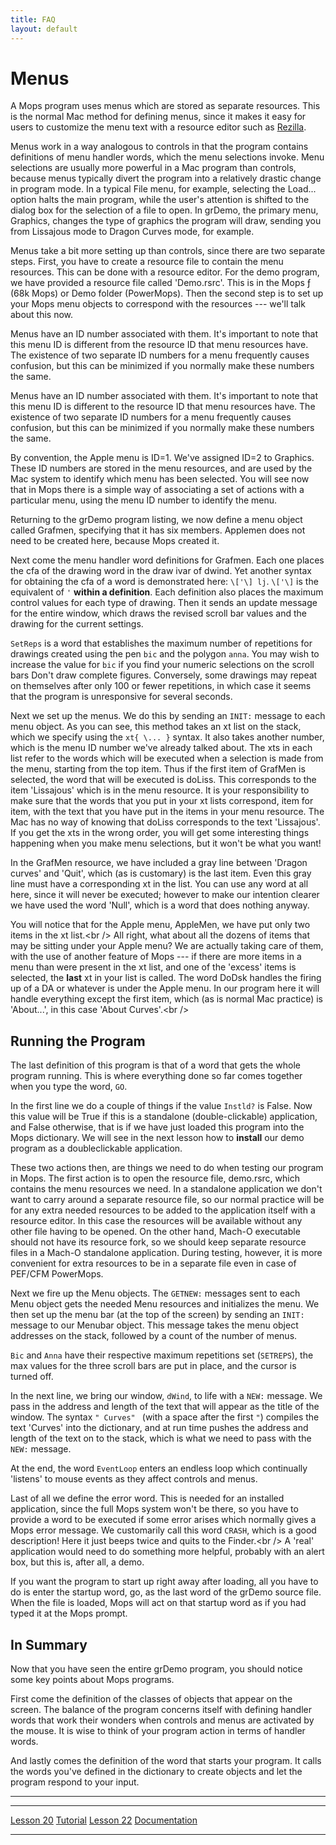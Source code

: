 ```yaml
---
title: FAQ
layout: default
---
```

Menus
=====

A Mops program uses menus which are stored as separate resources. This
is the normal Mac method for defining menus, since it makes it easy for
users to customize the menu text with a resource editor such as
[Rezilla](http://sourceforge.net/project/showfiles.php?group_id=83267).

Menus work in a way analogous to controls in that the program contains
definitions of menu handler words, which the menu selections invoke.
Menu selections are usually more powerful in a Mac program than
controls, because menus typically divert the program into a relatively
drastic change in program mode. In a typical File menu, for example,
selecting the Load\... option halts the main program, while the user's
attention is shifted to the dialog box for the selection of a file to
open. In grDemo, the primary menu, Graphics, changes the type of
graphics the program will draw, sending you from Lissajous mode to
Dragon Curves mode, for example.

Menus take a bit more setting up than controls, since there are two
separate steps. First, you have to create a resource file to contain the
menu resources. This can be done with a resource editor. For the demo
program, we have provided a resource file called 'Demo.rsrc'. This is
in the Mops &fnof; (68k Mops) or Demo folder (PowerMops). Then the
second step is to set up your Mops menu objects to correspond with the
resources --- we'll talk about this now.

Menus have an ID number associated with them. It's important to note
that this menu ID is different from the resource ID that menu resources
have. The existence of two separate ID numbers for a menu frequently
causes confusion, but this can be minimized if you normally make these
numbers the same.

Menus have an ID number associated with them. It's important to note
that this menu ID is different to the resource ID that menu resources
have. The existence of two separate ID numbers for a menu frequently
causes confusion, but this can be minimized if you normally make these
numbers the same.

By convention, the Apple menu is ID=1. We've assigned ID=2 to Graphics.
These ID numbers are stored in the menu resources, and are used by the
Mac system to identify which menu has been selected. You will see now
that in Mops there is a simple way of associating a set of actions with
a particular menu, using the menu ID number to identify the menu.

Returning to the grDemo program listing, we now define a menu object
called Grafmen, specifying that it has six members. Applemen does not
need to be created here, because Mops created it.

Next come the menu handler word definitions for Grafmen. Each one places
the cfa of the drawing word in the draw ivar of dwind. Yet another
syntax for obtaining the cfa of a word is demonstrated here:
`\['\] lj`. `\['\]` is the equivalent of
`'` **within a definition**. Each definition also places
the maximum control values for each type of drawing. Then it sends an
update message for the entire window, which draws the revised scroll bar
values and the drawing for the current settings.

`SetReps` is a word that establishes the maximum number
of repetitions for drawings created using the pen `bic`
and the polygon `anna`. You may wish to increase the
value for `bic` if you find your numeric selections on
the scroll bars Don't draw complete figures. Conversely, some drawings
may repeat on themselves after only 100 or fewer repetitions, in which
case it seems that the program is unresponsive for several seconds.

Next we set up the menus. We do this by sending an
`INIT:` message to each menu object. As you can see, this
method takes an xt list on the stack, which we specify using the
`xt{ \... }` syntax. It also takes another number, which
is the menu ID number we've already talked about. The xts in each list
refer to the words which will be executed when a selection is made from
the menu, starting from the top item. Thus if the first item of GrafMen
is selected, the word that will be executed is doLiss. This corresponds
to the item 'Lissajous' which is in the menu resource. It is your
responsibility to make sure that the words that you put in your xt lists
correspond, item for item, with the text that you have put in the items
in your menu resource. The Mac has no way of knowing that doLiss
corresponds to the text 'Lissajous'. If you get the xts in the wrong
order, you will get some interesting things happening when you make menu
selections, but it won't be what you want!

In the GrafMen resource, we have included a gray line between 'Dragon
curves' and 'Quit', which (as is customary) is the last item. Even
this gray line must have a corresponding xt in the list. You can use any
word at all here, since it will never be executed; however to make our
intention clearer we have used the word 'Null', which is a word that
does nothing anyway.

You will notice that for the Apple menu, AppleMen, we have put only two
items in the xt list.\<br /\> All right, what about all the dozens of
items that may be sitting under your Apple menu? We are actually taking
care of them, with the use of another feature of Mops --- if there
are more items in a menu than were present in the xt list, and one of
the 'excess' items is selected, the **last** xt in your list is
called. The word DoDsk handles the firing up of a DA or whatever is
under the Apple menu. In our program here it will handle everything
except the first item, which (as is normal Mac practice) is
'About\...', in this case 'About Curves'.\<br /\>

Running the Program
-------------------

The last definition of this program is that of a word that gets the
whole program running. This is where everything done so far comes
together when you type the word, `GO`.

In the first line we do a couple of things if the value
`Instld?` is False. Now this value will be True if this
is a standalone (double-clickable) application, and False otherwise,
that is if we have just loaded this program into the Mops dictionary. We
will see in the next lesson how to **install** our demo program as a
doubleclickable application.

These two actions then, are things we need to do when testing our
program in Mops. The first action is to open the resource file,
demo.rsrc, which contains the menu resources we need. In a standalone
application we don't want to carry around a separate resource file, so
our normal practice will be for any extra needed resources to be added
to the application itself with a resource editor. In this case the
resources will be available without any other file having to be opened.
On the other hand, Mach-O executable should not have its resource fork,
so we should keep separate resource files in a Mach-O standalone
application. During testing, however, it is more convenient for extra
resources to be in a separate file even in case of PEF/CFM PowerMops.

Next we fire up the Menu objects. The `GETNEW:` messages
sent to each Menu object gets the needed Menu resources and initializes
the menu. We then set up the menu bar (at the top of the screen) by
sending an `INIT:` message to our Menubar object. This
message takes the menu object addresses on the stack, followed by a
count of the number of menus.

`Bic` and `Anna` have their respective
maximum repetitions set (`SETREPS`), the max values for
the three scroll bars are put in place, and the cursor is turned off.

In the next line, we bring our window, `dWind`, to life
with a `NEW:` message. We pass in the address and length
of the text that will appear as the title of the window. The syntax
`" Curves" ` (with a space after the first
`"`) compiles the text 'Curves' into the dictionary,
and at run time pushes the address and length of the text on to the
stack, which is what we need to pass with the `NEW:`
message.

At the end, the word `EventLoop` enters an endless loop
which continually 'listens' to mouse events as they affect controls
and menus.

Last of all we define the error word. This is needed for an installed
application, since the full Mops system won't be there, so you have to
provide a word to be executed if some error arises which normally gives
a Mops error message. We customarily call this word
`CRASH`, which is a good description! Here it just beeps
twice and quits to the Finder.\<br /\> A 'real' application would need
to do something more helpful, probably with an alert box, but this is,
after all, a demo.

If you want the program to start up right away after loading, all you
have to do is enter the startup word, go, as the last word of the grDemo
source file. When the file is loaded, Mops will act on that startup word
as if you had typed it at the Mops prompt.

In Summary
----------

Now that you have seen the entire grDemo program, you should notice some
key points about Mops programs.

First come the definition of the classes of objects that appear on the
screen. The balance of the program concerns itself with defining handler
words that work their wonders when controls and menus are activated by
the mouse. It is wise to think of your program action in terms of
handler words.

And lastly comes the definition of the word that starts your program. It
calls the words you've defined in the dictionary to create objects and
let the program respond to your input.

------------------------------------------------------------------------

  ------------------------------------------- --------------------------------- -----------------------------------
  [Lesson 20](Lesson_20)           [Tutorial](Tutorial)   [Lesson 22](Lesson_22)
  [Documentation](Documentation)                                     
  ------------------------------------------- --------------------------------- -----------------------------------



